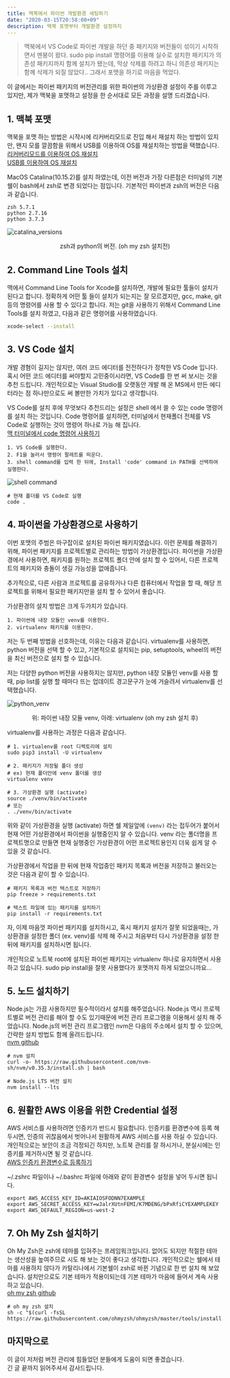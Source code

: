 ```yaml
---
title: 맥북에서 파이썬 개발환경 세팅하기
date: "2020-03-15T20:58:00+09"
description: 맥북 포맷부터 개발환경 설정까지
---
```


> 맥북에서 VS Code로 파이썬 개발을 하던 중 패키지와 버전들이 섞이기 시작하면서 멘붕이 왔다. sudo pip install 명령어를 이용해 실수로 설치한 패키지가 의존성 패키지까지 함께 설치가 됐는데, 막상 삭제를 하려고 하니 의존성 패키지는 함께 삭제가 되질 않았다.. 그래서 포맷을 하기로 마음을 먹었다.

이 글에서는 파이썬 패키지의 버전관리를 위한 파이썬의 가상환경 설정이 주를 이루고 있지만, 제가 맥북을 포맷하고 설정을 한 순서대로 모든 과정을 설명 드리겠습니다.

## 1. 맥북 포맷

맥북을 포맷 하는 방법은 시작시에 리커버리모드로 진입 해서 재설치 하는 방법이 있지만, 왠지 모를 깔끔함을 위해서 USB를 이용하여 OS를 재설치하는 방법을 택했습니다.\
[리커버리모드를 이용하여 OS 재설치](https://support.apple.com/ko-kr/HT204904)\
[USB를 이용하여 OS 재설치](https://support.apple.com/ko-kr/HT201372)

MacOS Catalina(10.15.2)를 설치 하였는데, 이전 버전과 가장 다른점은 터미널의 기본 쉘이 bash에서 zsh로 변경 되었다는 점입니다. 기본적인 파이썬과 zsh의 버전은 다음과 같습니다.

```text
zsh 5.7.1
python 2.7.16
python 3.7.3
```

![catalina_versions](catalina_versions.png)
<p style="text-align:center;"> zsh과 python의 버전. (oh my zsh 설치전) </p>

## 2. Command Line Tools 설치

맥에서 Command Line Tools for Xcode를 설치하면, 개발에 필요한 툴들이 설치가 된다고 합니다. 정확하게 어떤 툴 들이 설치가 되는지는 잘 모르겠지만, gcc, make, git 등의 명령어를 사용 할 수 있다고 합니다. 저는 git을 사용하기 위해서 Command Line Tools를 설치 하였고, 다음과 같은 명령어를 사용하였습니다.

```bash
xcode-select --install
```

## 3. VS Code 설치

개발 경혐이 길지는 않지만, 여러 코드 에디터를 전전하다가 정착한 VS Code 입니다. 혹시 어떤 코드 에디터를 써야할지 고민중이시라면, VS Code를 한 번 써 보시는 것을 추천 드립니다. 개인적으로는 Visual Studio를 오랫동안 개발 해 온 MS에서 만든 에디터라는 점 하나만으로도 써 볼만한 가치가 있다고 생각합니다.

VS Code를 설치 후에 무엇보다 추천드리는 설정은 shell 에서 쓸 수 있는 code 명령어를 설치 하는 것입니다. Code 명령어를 설치하면, 터미널에서 현재폴더 전체를 VS Code로 실행하는 것이 명령어 하나로 가능 해 집니다.\
[맥 터미널에서 code 명령어 사용하기](https://code.visualstudio.com/docs/setup/mac)

```text
1. VS Code를 실행한다.
2. F1을 눌러서 명령어 팔레트를 띄운다.
3. shell command를 입력 한 뒤에, Install 'code' command in PATH를 선택하여 실행한다.
```

![shell command](shell-command.png)

``` shell
# 현재 폴더를 VS Code로 실행
code .
```

## 4. 파이썬을 가상환경으로 사용하기

이번 포맷의 주범은 마구잡이로 설치된 파이썬 패키지였습니다. 이런 문제를 해결하기 위해, 파이썬 패키지를 프로젝트별로 관리하는 방법이 가상환경입니다. 파이썬을 가상환경에서 사용하면, 패키지를 원하는 프로젝트 폴더 안에 설치 할 수 있어서, 다른 프로젝트의 패키지와 충돌이 생길 가능성을 없애줍니다.

추가적으로, 다른 사람과 프로젝트를 공유하거나 다른 컴퓨터에서 작업을 할 때, 해당 프로젝트를 위해서 필요한 패키지만을 설치 할 수 있어서 좋습니다.

가상환경의 설치 방법은 크게 두가지가 있습니다.

```text
1. 파이썬에 내장 모듈인 venv를 이용한다.
2. virtualenv 패키지를 이용한다.
```

저는 두 번째 방법을 선호하는데, 이유는 다음과 같습니다. virtualenv를 사용하면, python 버전을 선택 할 수 있고, 기본적으로 설치되는 pip, setuptools, wheel의 버전을 최신 버전으로 설치 할 수 있습니다.

저는 다양한 python 버전을 사용하지는 않지만, python 내장 모듈인 venv를 사용 할 때, pip list를 실행 할 때마다 뜨는 업데이트 경고문구가 눈에 거슬려서 virtualenv를 선택했습니다.

![python_venv](python_venv.png)
<p style="text-align:center;"> 위: 파이썬 내장 모듈 venv, 아래: virtualenv (oh my zsh 설치 후)</p>

virtualenv를 사용하는 과정은 다음과 같습니다.

```shell
# 1. virtualenv를 root 디렉토리에 설치
sudo pip3 install -U virtualenv

# 2. 패키지가 저장될 폴더 생성
# ex) 현재 폴더안에 venv 폴더를 생성
virtualenv venv

# 3. 가상환경 실행 (activate)
source ./venv/bin/activate
# 또는
. ./venv/bin/activate
```

위와 같이 가상환경을 실행 (activate) 하면 쉘 제일앞에 `(venv)` 라는 접두어가 붙어서 현재 어떤 가상환경에서 파이썬을 실행중인지 알 수 있습니다. venv 라는 폴더명을 프로젝트명으로 만들면 현재 실행중인 가상환경이 어떤 프로젝트용인지 더욱 쉽게 알 수 있을 것 같습니다.

가상환경에서 작업을 한 뒤에 현재 작업중인 패키지 목록과 버전을 저장하고 불러오는 것은 다음과 같이 할 수 있습니다.

```shell
# 패키지 목록과 버전 텍스트로 저장하기
pip freeze > requirements.txt

# 텍스트 파일에 있는 패키지를 설치하기
pip install -r requirements.txt
```

자, 이제 마음껏 파이썬 패키지를 설치하시고, 혹시 패키지 설치가 잘못 되었을때는, 가상환경을 설정한 폴더 (ex. venv)를 삭제 해 주시고 처음부터 다시 가상환경을 설정 한 뒤에 패키지를 설치하시면 됩니다.

개인적으로 노트북 root에 설치된 파이썬 패키지는 virtualenv 하나로 유지하면서 사용하고 있습니다. sudo pip install을 잘못 사용했다가 포맷까지 하게 되었으니까요...

## 5. 노드 설치하기

Node.js는 가끔 사용하지만 필수적이라서 설치를 해주었습니다. Node.js 역시 프로젝트별로 버전 관리를 해야 할 수도 있기때문에 버전 관리 프로그램을 이용해서 설치 해 주었습니다. Node.js의 버전 관리 프로그램인 nvm은 다음의 주소에서 설치 할 수 있으며, 간략한 설치 방법도 함께 올려드립니다.\
[nvm github](https://github.com/nvm-sh/nvm)

```shell
# nvm 설치
curl -o- https://raw.githubusercontent.com/nvm-sh/nvm/v0.35.3/install.sh | bash

# Node.js LTS 버전 설치
nvm install --lts
```

## 6. 원활한 AWS 이용을 위한 Credential 설정

AWS 서비스를 사용하려면 인증키가 반드시 필요합니다. 인증키를 환경변수에 등록 해 두시면, 인증의 귀찮음에서 벗어나서 원활하게 AWS 서비스를 사용 하실 수 있습니다. 개인적으로는 보안이 조금 걱정되긴 하지만, 노트북 관리를 잘 하시거나, 분실시에는 인증키를 제거하시면 될 것 같습니다.\
[AWS 인증키 환경변수로 등록하기](https://docs.aws.amazon.com/ko_kr/cli/latest/userguide/cli-configure-envvars.html)

~/.zshrc 파일이나 ~/.bashrc 파일에 아래와 같이 환경변수 설정을 넣어 두시면 됩니다.

```shell
export AWS_ACCESS_KEY_ID=AKIAIOSFODNN7EXAMPLE
export AWS_SECRET_ACCESS_KEY=wJalrXUtnFEMI/K7MDENG/bPxRfiCYEXAMPLEKEY
export AWS_DEFAULT_REGION=us-west-2
```

## 7. Oh My Zsh 설치하기

Oh My Zsh은 zsh에 테마를 입혀주는 프레임워크입니다. 없어도 되지만 적절한 테마는 생산성을 높여주므로 시도 해 보는 것이 좋다고 생각합니다. 개인적으로는 쉘에서 테마를 사용하지 않다가 카탈리나에서 기본쉘이 zsh로 바뀐 기념으로 한 번 설치 해 보았습니다. 설치만으로도 기본 테마가 적용이되는데 기본 테마가 마음에 들어서 계속 사용하고 있습니다.\
[oh my zsh github](https://github.com/ohmyzsh/ohmyzsh)

```shell
# oh my zsh 설치
sh -c "$(curl -fsSL https://raw.githubusercontent.com/ohmyzsh/ohmyzsh/master/tools/install.sh)"
```

## 마지막으로

이 글이 저처럼 버전 관리에 힘들었던 분들에게 도움이 되면 좋겠습니다.\
긴 글 끝까지 읽어주셔서 감사드립니다.
